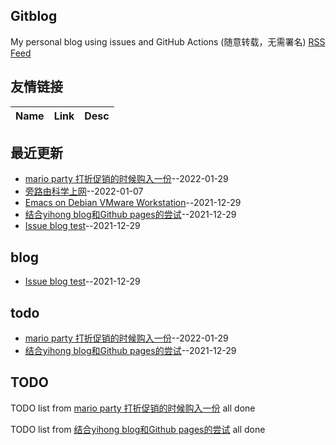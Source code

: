 ## Gitblog
My personal blog using issues and GitHub Actions (随意转载，无需署名)
[RSS Feed](https://raw.githubusercontent.com/zheng7fu2/zheng7fu2.github.io/master/feed.xml)
## 友情链接
| Name | Link | Desc | 
 | ---- | ---- | ---- |
## 最近更新
- [mario party 打折促销的时候购入一份](https://github.com/zheng7fu2/zheng7fu2.github.io/issues/5)--2022-01-29
- [旁路由科学上网](https://github.com/zheng7fu2/zheng7fu2.github.io/issues/4)--2022-01-07
- [Emacs on Debian VMware Workstation](https://github.com/zheng7fu2/zheng7fu2.github.io/issues/3)--2021-12-29
- [结合yihong blog和Github pages的尝试](https://github.com/zheng7fu2/zheng7fu2.github.io/issues/2)--2021-12-29
- [Issue blog test](https://github.com/zheng7fu2/zheng7fu2.github.io/issues/1)--2021-12-29
## blog
- [Issue blog test](https://github.com/zheng7fu2/zheng7fu2.github.io/issues/1)--2021-12-29
## todo
- [mario party 打折促销的时候购入一份](https://github.com/zheng7fu2/zheng7fu2.github.io/issues/5)--2022-01-29
- [结合yihong blog和Github pages的尝试](https://github.com/zheng7fu2/zheng7fu2.github.io/issues/2)--2021-12-29
## TODO
TODO list from [mario party 打折促销的时候购入一份](https://github.com/zheng7fu2/zheng7fu2.github.io/issues/5) all done

TODO list from [结合yihong blog和Github pages的尝试](https://github.com/zheng7fu2/zheng7fu2.github.io/issues/2) all done

